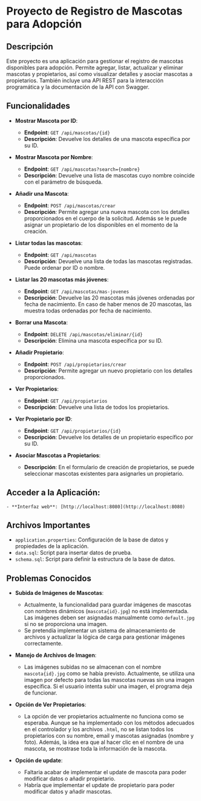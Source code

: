 # Proyecto de Registro de Mascotas para Adopción

## Descripción
Este proyecto es una aplicación para gestionar el registro de mascotas disponibles para adopción. Permite agregar, listar, actualizar y eliminar mascotas y propietarios, así como visualizar detalles y asociar mascotas a propietarios. También incluye una API REST para la interacción programática y la documentación de la API con Swagger.

## Funcionalidades

- **Mostrar Mascota por ID**:
  - **Endpoint**: `GET /api/mascotas/{id}`
  - **Descripción**: Devuelve los detalles de una mascota específica por su ID.

- **Mostrar Mascota por Nombre**:
  - **Endpoint**: `GET /api/mascotas?search={nombre}`
  - **Descripción**: Devuelve una lista de mascotas cuyo nombre coincide con el parámetro de búsqueda.

- **Añadir una Mascota**:
  - **Endpoint**: `POST /api/mascotas/crear`
  - **Descripción**: Permite agregar una nueva mascota con los detalles proporcionados en el cuerpo de la solicitud. Además se le puede asignar un propietario de los disponibles en el momento de la creación.

- **Listar todas las mascotas**:
  - **Endpoint**: `GET /api/mascotas`
  - **Descripción**: Devuelve una lista de todas las mascotas registradas. Puede ordenar por ID o nombre.

- **Listar las 20 mascotas más jóvenes**:
  - **Endpoint**: `GET /api/mascotas/mas-jovenes`
  - **Descripción**: Devuelve las 20 mascotas más jóvenes ordenadas por fecha de nacimiento. En caso de haber menos de 20 mascotas, las muestra todas ordenadas por fecha de nacimiento.

- **Borrar una Mascota**:
  - **Endpoint**: `DELETE /api/mascotas/eliminar/{id}`
  - **Descripción**: Elimina una mascota específica por su ID.

- **Añadir Propietario**:
  - **Endpoint**: `POST /api/propietarios/crear`
  - **Descripción**: Permite agregar un nuevo propietario con los detalles proporcionados.

- **Ver Propietarios**:
  - **Endpoint**: `GET /api/propietarios`
  - **Descripción**: Devuelve una lista de todos los propietarios.

- **Ver Propietario por ID**:
  - **Endpoint**: `GET /api/propietarios/{id}`
  - **Descripción**: Devuelve los detalles de un propietario específico por su ID.

- **Asociar Mascotas a Propietarios**:
  - **Descripción**: En el formulario de creación de propietarios, se puede seleccionar mascotas existentes para asignarles un propietario.

## Acceder a la Aplicación:
    - **Interfaz web**: [http://localhost:8080](http://localhost:8080)

## Archivos Importantes

- `application.properties`: Configuración de la base de datos y propiedades de la aplicación.
- `data.sql`: Script para insertar datos de prueba.
- `schema.sql`: Script para definir la estructura de la base de datos.

## Problemas Conocidos

- **Subida de Imágenes de Mascotas**:
  - Actualmente, la funcionalidad para guardar imágenes de mascotas con nombres dinámicos (`mascota{id}.jpg`) no está implementada. Las imágenes deben ser asignadas manualmente como `default.jpg` si no se proporciona una imagen.
  - Se pretendía implementar un sistema de almacenamiento de archivos y actualizar la lógica de carga para gestionar imágenes correctamente.

- **Manejo de Archivos de Imagen**:
  - Las imágenes subidas no se almacenan con el nombre `mascota{id}.jpg` como se había previsto. Actualmente, se utiliza una imagen por defecto para todas las mascotas nuevas sin una imagen específica. Si el usuario intenta subir una imagen, el programa deja de funcionar.

- **Opción de Ver Propietarios**:
  - La opción de ver propietarios actualmente no funciona como se esperaba. Aunque se ha implementado con los métodos adecuados en el controlador y los archivos `.html`, no se listan todos los propietarios con su nombre, email y mascotas asignadas (nombre y foto). Además, la idea era que al hacer clic en el nombre de una mascota, se mostrase toda la información de la mascota.
- **Opción de update**:
  - Faltaria acabar de implementar el update de mascota para poder modificar datos o añadir propietario.
  - Habría que implementar el update de propietario para poder modificar datos y añadir mascotas.
